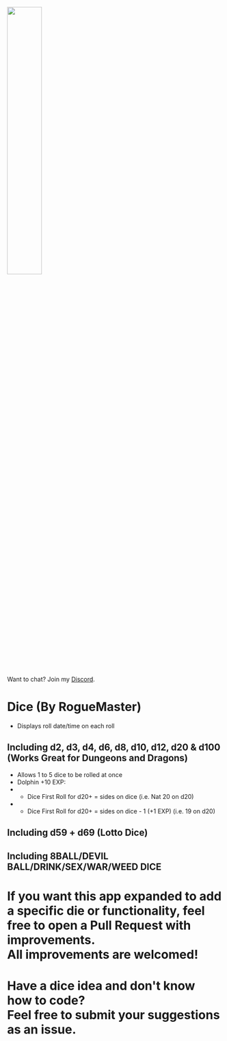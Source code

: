 <a href='https://rogue-master.net'><img src="https://rogue-master.net/img/rmlogo.png" width="40%"></a><br>
Want to chat? Join my <a href='https://discord.gg/gF2bBUzAFe' target="_blank">Discord</a>.

# Dice (By RogueMaster)
- Displays roll date/time on each roll
## Including d2, d3, d4, d6, d8, d10, d12, d20 & d100 (Works Great for Dungeons and Dragons)
- Allows 1 to 5 dice to be rolled at once
- Dolphin +10 EXP:
- - Dice First Roll for d20+ = sides on dice (i.e. Nat 20 on d20)
- - Dice First Roll for d20+ = sides on dice - 1 (+1 EXP) (i.e. 19 on d20)
## Including d59 + d69 (Lotto Dice)
## Including 8BALL/DEVIL BALL/DRINK/SEX/WAR/WEED DICE

# If you want this app expanded to add a specific die or functionality, feel free to open a Pull Request with improvements. <br>All improvements are welcomed!

# Have a dice idea and don't know how to code?<br>Feel free to submit your suggestions as an issue.
